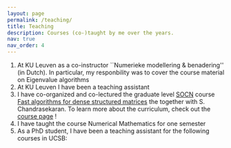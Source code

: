 ```yaml
---
layout: page
permalink: /teaching/
title: Teaching
description: Courses (co-)taught by me over the years.
nav: true
nav_order: 4
---
```


1. At KU Leuven as a co-instructor  ``Numerieke modellering & benadering'' (in Dutch). In particular, my responbility was to cover the course material on Eigenvalue algorithms
2. At KU Leuven I have been a teaching assistant
3. I have co-organized and co-lectured the graduate level [SOCN](https://sites.uclouvain.be/socn/) course [Fast algorithms for dense structured matrices](https://sites.uclouvain.be/socn/drupal/socn/node/213) the together with S. Chandrasekaran. To learn more about the curriculum, check out the [course page]( https://nithingovindarajan.github.io/SOCN-Fast-algorithms-for-dense-structured-matrices/) !
3. I have taught the course Numerical Mathematics for one semester 
4. As a PhD student, I have been a teaching assistant for the following courses in UCSB: 
